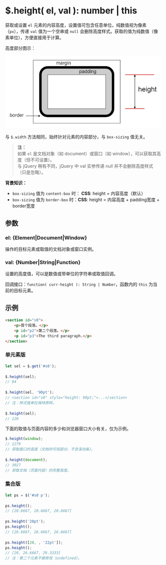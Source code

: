# $.height( el, val ): number | this

获取或设置 `el` 元素的内容高度，设置值可包含任意单位，纯数值视为像素（`px`），传递 `val` 值为一个空串或 `null` 会删除高度样式。获取的值为纯数值（像素单位），方便直接用于计算。

高度部分图示：

![元素的高度部分](images/height.png)

与 `$.width` 方法相同，始终针对元素的内容部分，与 `box-sizing` 值无关。

> **注：**<br>
> 如果 `el` 是文档对象（如 document）或窗口（如 window），可以获取其高度（但不可设置）。<br>
> 与 jQuery 稍有不同，jQuery 中 val 实参传递 null 并不会删除高度样式（只是忽略）。<br>

**背景知识：**

- `box-sizing` 值为 `content-box` 时： **CSS**: height = 内容高度（默认）
- `box-sizing` 值为 `border-box` 时：**CSS**: height = 内容高度 + padding宽度 + border宽度


## 参数

### el: {Element|Document|Window}

操作的目标元素或取值的文档对象或窗口实例。


### val: {Number|String|Function}

设置的高度值，可以是数值或带单位的字符串或取值回调。

回调接口：`function( curr-height ): String | Number`，函数内的 `this` 为当前的目标元素。


## 示例

```html
<section id="s0">
    <p>首个段落。</p>
    <p id="p2">第二个段落。</p>
    <p id="p3">The third paragraph.</p>
</section>
```


### 单元素版

```js
let sel = $.get('#s0');

$.height(sel);
// 94

$.height(sel, '90pt');
// <section id="s0" style="height: 90pt;">...</section>
// 注：样式值单位保持原样。

$.height(sel);
// 120
```

下面的取值与页面内容的多少和浏览器窗口大小有关，仅为示例。

```js
$.height(window);
// 1279
// 获取窗口的高度（文档的可视部分，不含滚动条）。

$.height(document);
// 3027
// 获取文档（页面内容）的完整高度。
```


### 集合版

```js
let ps = $('#s0 p');

ps.height();
// [20.6667, 20.6667, 20.6667]

ps.height('20pt');
ps.height();
// [26.6667, 26.6667, 26.6667]

ps.height([20, , '22pt']);
ps.height();
// [20, 26.6667, 29.3333]
// 注：第二个元素不做修改（undefined）。
```
